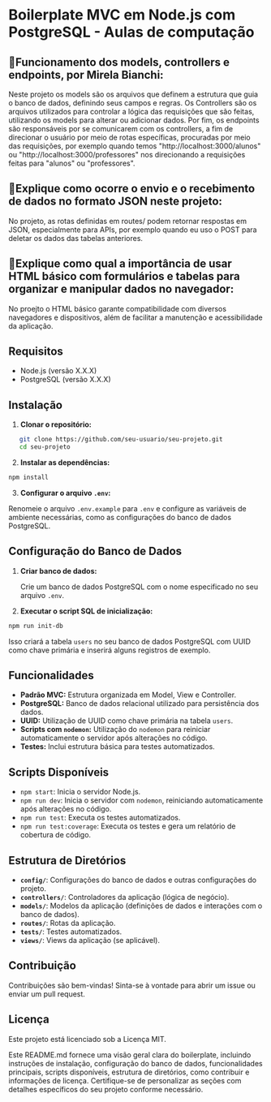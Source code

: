 # Boilerplate MVC em Node.js com PostgreSQL - Aulas de computação


## 🤠Funcionamento dos models, controllers e endpoints, por Mirela Bianchi:
Neste projeto os models são os arquivos que definem a estrutura que guia o banco de dados, definindo seus campos e regras.
Os Controllers são os arquivos utilizados para controlar a lógica das requisições que são feitas, utilizando os models para alterar ou adicionar dados.
Por fim, os endpoints são responsáveis por se comunicarem com os controllers, a fim de direcionar o usuário por meio de rotas específicas, procuradas por meio das requisições, por exemplo quando temos "http://localhost:3000/alunos" ou "http://localhost:3000/professores" nos direcionando a requisições feitas para "alunos" ou "professores".

## 🤠Explique como ocorre o envio e o recebimento de dados no formato JSON neste projeto:
No projeto, as rotas definidas em routes/ podem retornar respostas em JSON, especialmente para APIs, por exemplo quando eu uso o POST para deletar os dados das tabelas anteriores.

## 🤠Explique como qual a importância de usar HTML básico com formulários e tabelas para organizar e manipular dados no navegador:
No proejto o HTML básico garante compatibilidade com diversos navegadores e dispositivos, além de facilitar a manutenção e acessibilidade da aplicação.

## Requisitos

- Node.js (versão X.X.X)
- PostgreSQL (versão X.X.X)

## Instalação

1. **Clonar o repositório:**

```bash
   git clone https://github.com/seu-usuario/seu-projeto.git
   cd seu-projeto
```

2. **Instalar as dependências:**
    
```bash
npm install
```
    
3. **Configurar o arquivo `.env`:**
    
Renomeie o arquivo `.env.example` para `.env` e configure as variáveis de ambiente necessárias, como as configurações do banco de dados PostgreSQL.
    

Configuração do Banco de Dados
------------------------------

1. **Criar banco de dados:**
    
    Crie um banco de dados PostgreSQL com o nome especificado no seu arquivo `.env`.
    
2. **Executar o script SQL de inicialização:**
    
```bash
npm run init-db
```
    
Isso criará a tabela `users` no seu banco de dados PostgreSQL com UUID como chave primária e inserirá alguns registros de exemplo.
    

Funcionalidades
---------------

* **Padrão MVC:** Estrutura organizada em Model, View e Controller.
* **PostgreSQL:** Banco de dados relacional utilizado para persistência dos dados.
* **UUID:** Utilização de UUID como chave primária na tabela `users`.
* **Scripts com `nodemon`:** Utilização do `nodemon` para reiniciar automaticamente o servidor após alterações no código.
* **Testes:** Inclui estrutura básica para testes automatizados.

Scripts Disponíveis
-------------------

* `npm start`: Inicia o servidor Node.js.
* `npm run dev`: Inicia o servidor com `nodemon`, reiniciando automaticamente após alterações no código.
* `npm run test`: Executa os testes automatizados.
* `npm run test:coverage`: Executa os testes e gera um relatório de cobertura de código.

Estrutura de Diretórios
-----------------------

* **`config/`**: Configurações do banco de dados e outras configurações do projeto.
* **`controllers/`**: Controladores da aplicação (lógica de negócio).
* **`models/`**: Modelos da aplicação (definições de dados e interações com o banco de dados).
* **`routes/`**: Rotas da aplicação.
* **`tests/`**: Testes automatizados.
* **`views/`**: Views da aplicação (se aplicável).

Contribuição
------------

Contribuições são bem-vindas! Sinta-se à vontade para abrir um issue ou enviar um pull request.

Licença
-------

Este projeto está licenciado sob a Licença MIT.

Este README.md fornece uma visão geral clara do boilerplate, incluindo instruções de instalação, configuração do banco de dados, funcionalidades principais, scripts disponíveis, estrutura de diretórios, como contribuir e informações de licença. Certifique-se de personalizar as seções com detalhes específicos do seu projeto conforme necessário.
